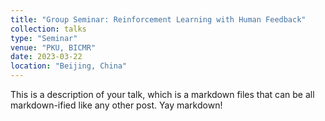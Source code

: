 ```yaml
---
title: "Group Seminar: Reinforcement Learning with Human Feedback"
collection: talks
type: "Seminar"
venue: "PKU, BICMR"
date: 2023-03-22
location: "Beijing, China"
---
```


This is a description of your talk, which is a markdown files that can be all markdown-ified like any other post. Yay markdown!
